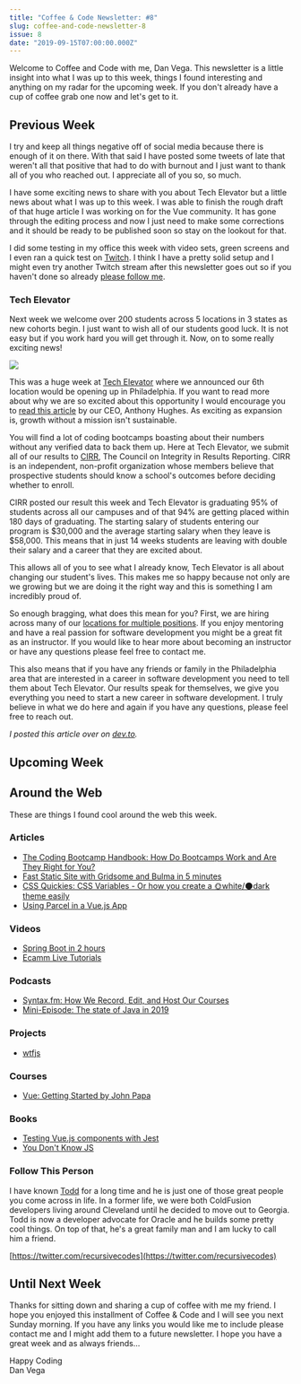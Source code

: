 ```yaml
---
title: "Coffee & Code Newsletter: #8"
slug: coffee-and-code-newsletter-8
issue: 8
date: "2019-09-15T07:00:00.000Z"
---
```


Welcome to Coffee and Code with me, Dan Vega. This newsletter is a little insight into what I was up to this week, things I found interesting and anything on my radar for the upcoming week. If you don't already have a cup of coffee grab one now and let's get to it.

## Previous Week

I try and keep all things negative off of social media because there is enough of it on there. With that said I have posted some tweets of late that weren't all that positive that had to do with burnout and I just want to thank all of you who reached out. I appreciate all of you so, so much.

I have some exciting news to share with you about Tech Elevator but a little news about what I was up to this week. I was able to finish the rough draft of that huge article I was working on for the Vue community. It has gone through the editing process and now I just need to make some corrections and it should be ready to be published soon so stay on the lookout for that.

I did some testing in my office this week with video sets, green screens and I even ran a quick test on [Twitch](https://www.twitch.tv/danvega). I think I have a pretty solid setup and I might even try another Twitch stream after this newsletter goes out so if you haven't done so already [please follow me](https://www.twitch.tv/danvega).

### Tech Elevator

Next week we welcome over 200 students across 5 locations in 3 states as new cohorts begin. I just want to wish all of our students good luck. It is not easy but if you work hard you will get through it. Now, on to some really exciting news!

![](/images/newsletter/2019/09/15/philadelphia.png)

This was a huge week at [Tech Elevator](https://www.techelevator.com/) where we announced our 6th location would be opening up in Philadelphia. If you want to read more about why we are so excited about this opportunity I would encourage you to [read this article](https://www.linkedin.com/pulse/liberating-potential-birthplace-america-anthony-hughes/) by our CEO, Anthony Hughes. As exciting as expansion is, growth without a mission isn't sustainable.

You will find a lot of coding bootcamps boasting about their numbers without any verified data to back them up. Here at Tech Elevator, we submit all of our results to [CIRR](https://cirr.org/), The Council on Integrity in Results Reporting. CIRR is an independent, non-profit organization whose members believe that prospective students should know a school's outcomes before deciding whether to enroll.

CIRR posted our result this week and Tech Elevator is graduating 95% of students across all our campuses and of that 94% are getting placed within 180 days of graduating. The starting salary of students entering our program is $30,000 and the average starting salary when they leave is $58,000. This means that in just 14 weeks students are leaving with double their salary and a career that they are excited about.

This allows all of you to see what I already know, Tech Elevator is all about changing our student's lives. This makes me so happy because not only are we growing but we are doing it the right way and this is something I am incredibly proud of.

So enough bragging, what does this mean for you? First, we are hiring across many of our [locations for multiple positions](https://www.techelevator.com/join-our-team). If you enjoy mentoring and have a real passion for software development you might be a great fit as an instructor. If you would like to hear more about becoming an instructor or have any questions please feel free to contact me.

This also means that if you have any friends or family in the Philadelphia area that are interested in a career in software development you need to tell them about Tech Elevator. Our results speak for themselves, we give you everything you need to start a new career in software development. I truly believe in what we do here and again if you have any questions, please feel free to reach out.

_I posted this article over on [dev.to](https://dev.to/therealdanvega/tech-elevator-launches-in-philidelphia-54eo)._

## Upcoming Week

## Around the Web

These are things I found cool around the web this week.

### Articles

- [The Coding Bootcamp Handbook: How Do Bootcamps Work and Are They Right for You?](https://www.freecodecamp.org/news/coding-bootcamp-handbook/)
- [Fast Static Site with Gridsome and Bulma in 5 minutes](https://dev.to/zooly/fast-static-site-with-gridsome-and-bulma-in-5-minutes-4md9)
- [CSS Quickies: CSS Variables - Or how you create a 🌞white/🌑dark theme easily](https://dev.to/lampewebdev/css-quickies-css-variables-or-how-you-create-a-white-dark-theme-easily-1i0i)
- [Using Parcel in a Vue.js App](https://scotch.io/tutorials/using-parcel-in-a-vuejs-app)

### Videos

- [Spring Boot in 2 hours](https://www.freecodecamp.org/news/spring-boot-tutorial/)
- [Ecamm Live Tutorials](https://support.ecamm.com/en/articles/3323109-discover-ecamm-live-all-tutorial-videos)

### Podcasts

- [Syntax.fm: How We Record, Edit, and Host Our Courses](https://syntax.fm/show/178/how-we-record-edit-and-host-our-courses)
- [Mini-Episode: The state of Java in 2019](https://nofluffjuststuff.com/podcast/1/mini_episode_the_state_of_java_in_2019)

### Projects

- [wtfjs](https://github.com/denysdovhan/wtfjs)

### Courses

- [Vue: Getting Started by John Papa](https://dev.to/pluralsight/vue-getting-started-3cf0)

### Books

- [Testing Vue.js components with Jest](https://leanpub.com/testingvuejscomponentswithjest)
- [You Don't Know JS](https://github.com/getify/You-Dont-Know-JS)

### Follow This Person

I have known [Todd](https://twitter.com/recursivecodes) for a long time and he is just one of those great people you come across in life. In a former life, we were both ColdFusion developers living around Cleveland until he decided to move out to Georgia. Todd is now a developer advocate for Oracle and he builds some pretty cool things. On top of that, he's a great family man and I am lucky to call him a friend.

[https://twitter.com/recursivecodes](https://twitter.com/recursivecodes)

## Until Next Week

Thanks for sitting down and sharing a cup of coffee with me my friend. I hope you enjoyed this installment of Coffee & Code and I will see you next Sunday morning. If you have any links you would like me to include please contact me and I might add them to a future newsletter. I hope you have a great week and as always friends...

Happy Coding<br/>
Dan Vega
